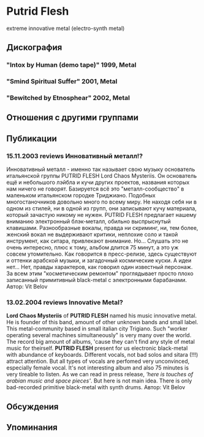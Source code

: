 # Putrid Flesh

extreme innovative metal (electro-synth metal)

## Дискография

### "Intox by Human (demo tape)" 1999, Metal



### "Smind Spiritual Suffer" 2001, Metal



### "Bewitched by Etnosphear" 2002, Metal




## Отношения с другими группами


## Публикации

### 15.11.2003 reviews Инновативный металл!?

Инновативный металл - именно так называет свою музыку основатель итальянской группы PUTRID FLESH Lord Chaos Mysteriis. Он основатель ещё и небольшого лэйбла и кучи других проектов, названия которых нам ничего не говорят. Базируется всё это "металл-сообщество" в маленьком итальянском городке Триджиано. Подобных многостаночников довольно много по всему миру. Не находя себя ни в одном из стилей, ни в одной из групп, они записывают кучу материала, который зачастую никому не нужен. PUTRID FLESH предлагает нашему вниманию электронный блэк-металл, обильно выспрыснутый клавишами. Разнообразные вокалы, правда ни скриминг, ни, тем более, женский вокал не выдерживают критики, неплохие соло и такой инструмент, как ситара, привлекают внимание. Но... Слушать это не очень интересно, плюс к тому, альбом длится 75 минут, а это уж совсем утомительно. Как говорится в пресс-релизе, здесь существуют и оттенки арабской музыки, и загадочный космические куски. А идеи нет... Нет, правды характеров, как говорил один известный персонаж. За всем этим "косметическим ремонтом" проглядывает просто плохо записанный примитивный black-metal с электронными барабанами.
Автор: Vit Belov

### 13.02.2004 reviews Innovative Metal?

<B>Lord Chaos Mysteriis</B> of <B>PUTRID FLESH</B> named his music innovative metal. He is founder of this band, amount of other unknown&nbsp;bands and small label. This metal-community based in small italian city Trigiano.&nbsp;Such "worker operating several machines simultaneously" is very many over the world. The record big amount of albums, 'cause they can't find any style of metal music for theirself. <B>PUTRID FLESH</B> present for us electronic black-metal with abundance of keyboards. Different vocals, not bad solos and sitara (!!!) attract attention. But all types of vocals are perfomed very unconvinced, especially female vocal. It's not interesting album and also 75 minutes is very tireable to listen. As we can read in press release, <I>'here is touches of arabian music and space pieces'</I>. But here is not main idea. There is only bad-recorded primitive black-metal with synth drums.
Автор: Vit Belov


## Обсуждения


## Упоминания

